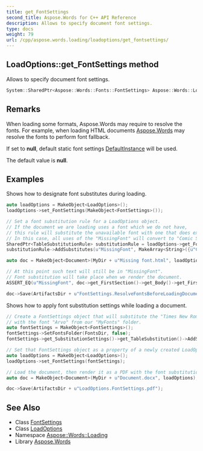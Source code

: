 ```yaml
---
title: get_FontSettings
second_title: Aspose.Words for C++ API Reference
description: Allows to specify document font settings.
type: docs
weight: 79
url: /cpp/aspose.words.loading/loadoptions/get_fontsettings/
---
```

## LoadOptions::get_FontSettings method


Allows to specify document font settings.

```cpp
System::SharedPtr<Aspose::Words::Fonts::FontSettings> Aspose::Words::Loading::LoadOptions::get_FontSettings() const
```

## Remarks


When loading some formats, Aspose.Words may require to resolve the fonts. For example, when loading HTML documents [Aspose.Words](../../../aspose.words/) may resolve the fonts to perform font fallback.

If set to **null**, default static font settings [DefaultInstance](../../../aspose.words.fonts/fontsettings/get_defaultinstance/) will be used.

The default value is **null**.

## Examples



Shows how to designate font substitutes during loading. 
```cpp
auto loadOptions = MakeObject<LoadOptions>();
loadOptions->set_FontSettings(MakeObject<FontSettings>());

// Set a font substitution rule for a LoadOptions object.
// If the document we are loading uses a font which we do not have,
// this rule will substitute the unavailable font with one that does exist.
// In this case, all uses of the "MissingFont" will convert to "Comic Sans MS".
SharedPtr<TableSubstitutionRule> substitutionRule = loadOptions->get_FontSettings()->get_SubstitutionSettings()->get_TableSubstitution();
substitutionRule->AddSubstitutes(u"MissingFont", MakeArray<String>({u"Comic Sans MS"}));

auto doc = MakeObject<Document>(MyDir + u"Missing font.html", loadOptions);

// At this point such text will still be in "MissingFont".
// Font substitution will take place when we render the document.
ASSERT_EQ(u"MissingFont", doc->get_FirstSection()->get_Body()->get_FirstParagraph()->get_Runs()->idx_get(0)->get_Font()->get_Name());

doc->Save(ArtifactsDir + u"FontSettings.ResolveFontsBeforeLoadingDocument.pdf");
```


Shows how to apply font substitution settings while loading a document. 
```cpp
// Create a FontSettings object that will substitute the "Times New Roman" font
// with the font "Arvo" from our "MyFonts" folder.
auto fontSettings = MakeObject<FontSettings>();
fontSettings->SetFontsFolder(FontsDir, false);
fontSettings->get_SubstitutionSettings()->get_TableSubstitution()->AddSubstitutes(u"Times New Roman", MakeArray<String>({u"Arvo"}));

// Set that FontSettings object as a property of a newly created LoadOptions object.
auto loadOptions = MakeObject<LoadOptions>();
loadOptions->set_FontSettings(fontSettings);

// Load the document, then render it as a PDF with the font substitution.
auto doc = MakeObject<Document>(MyDir + u"Document.docx", loadOptions);

doc->Save(ArtifactsDir + u"LoadOptions.FontSettings.pdf");
```

## See Also

* Class [FontSettings](../../../aspose.words.fonts/fontsettings/)
* Class [LoadOptions](../)
* Namespace [Aspose::Words::Loading](../../)
* Library [Aspose.Words](../../../)
